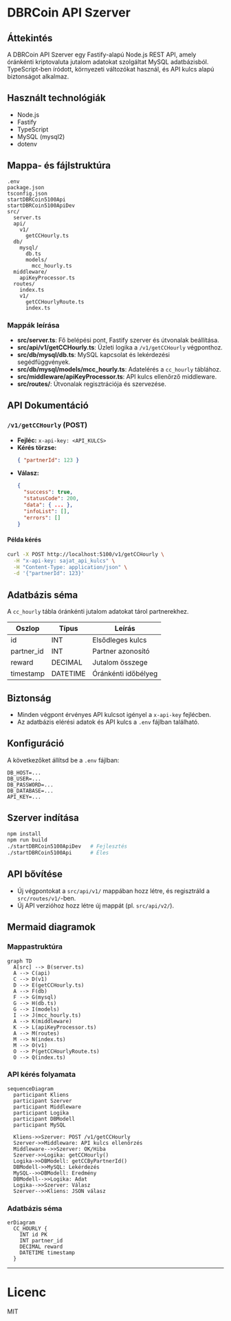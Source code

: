 # DBRCoin API Szerver

## Áttekintés

A DBRCoin API Szerver egy Fastify-alapú Node.js REST API, amely óránkénti kriptovaluta jutalom adatokat szolgáltat MySQL adatbázisból. TypeScript-ben íródott, környezeti változókat használ, és API kulcs alapú biztonságot alkalmaz.

## Használt technológiák

- Node.js
- Fastify
- TypeScript
- MySQL (mysql2)
- dotenv

## Mappa- és fájlstruktúra

```plaintext
.env
package.json
tsconfig.json
startDBRCoin5100Api
startDBRCoin5100ApiDev
src/
  server.ts
  api/
    v1/
      getCCHourly.ts
  db/
    mysql/
      db.ts
      models/
        mcc_hourly.ts
  middleware/
    apiKeyProcessor.ts
  routes/
    index.ts
    v1/
      getCCHourlyRoute.ts
      index.ts
```

### Mappák leírása

- **src/server.ts**: Fő belépési pont, Fastify szerver és útvonalak beállítása.
- **src/api/v1/getCCHourly.ts**: Üzleti logika a `/v1/getCCHourly` végponthoz.
- **src/db/mysql/db.ts**: MySQL kapcsolat és lekérdezési segédfüggvények.
- **src/db/mysql/models/mcc_hourly.ts**: Adatelérés a `cc_hourly` táblához.
- **src/middleware/apiKeyProcessor.ts**: API kulcs ellenőrző middleware.
- **src/routes/**: Útvonalak regisztrációja és szervezése.

## API Dokumentáció

### `/v1/getCCHourly` (POST)

- **Fejléc:** `x-api-key: <API_KULCS>`
- **Kérés törzse:**  
  ```json
  { "partnerId": 123 }
  ```
- **Válasz:**  
  ```json
  {
    "success": true,
    "statusCode": 200,
    "data": { ... },
    "infoList": [],
    "errors": []
  }
  ```

#### Példa kérés

```bash
curl -X POST http://localhost:5100/v1/getCCHourly \
  -H "x-api-key: sajat_api_kulcs" \
  -H "Content-Type: application/json" \
  -d '{"partnerId": 123}'
```

## Adatbázis séma

A `cc_hourly` tábla óránkénti jutalom adatokat tárol partnerekhez.

| Oszlop      | Típus    | Leírás                    |
|-------------|----------|---------------------------|
| id          | INT      | Elsődleges kulcs           |
| partner_id  | INT      | Partner azonosító          |
| reward      | DECIMAL  | Jutalom összege            |
| timestamp   | DATETIME | Óránkénti időbélyeg        |

## Biztonság

- Minden végpont érvényes API kulcsot igényel a `x-api-key` fejlécben.
- Az adatbázis elérési adatok és API kulcs a `.env` fájlban található.

## Konfiguráció

A következőket állítsd be a `.env` fájlban:

```
DB_HOST=...
DB_USER=...
DB_PASSWORD=...
DB_DATABASE=...
API_KEY=...
```

## Szerver indítása

```bash
npm install
npm run build
./startDBRCoin5100ApiDev   # Fejlesztés
./startDBRCoin5100Api      # Éles
```

## API bővítése

- Új végpontokat a `src/api/v1/` mappában hozz létre, és regisztráld a `src/routes/v1/`-ben.
- Új API verzióhoz hozz létre új mappát (pl. `src/api/v2/`).

## Mermaid diagramok

### Mappastruktúra

```mermaid
graph TD
  A[src] --> B(server.ts)
  A --> C(api)
  C --> D(v1)
  D --> E(getCCHourly.ts)
  A --> F(db)
  F --> G(mysql)
  G --> H(db.ts)
  G --> I(models)
  I --> J(mcc_hourly.ts)
  A --> K(middleware)
  K --> L(apiKeyProcessor.ts)
  A --> M(routes)
  M --> N(index.ts)
  M --> O(v1)
  O --> P(getCCHourlyRoute.ts)
  O --> Q(index.ts)
```

### API kérés folyamata

```mermaid
sequenceDiagram
  participant Kliens
  participant Szerver
  participant Middleware
  participant Logika
  participant DBModell
  participant MySQL

  Kliens->>Szerver: POST /v1/getCCHourly
  Szerver->>Middleware: API kulcs ellenőrzés
  Middleware-->>Szerver: OK/Hiba
  Szerver->>Logika: getCCHourly()
  Logika->>DBModell: getCCByPartnerId()
  DBModell->>MySQL: Lekérdezés
  MySQL-->>DBModell: Eredmény
  DBModell-->>Logika: Adat
  Logika-->>Szerver: Válasz
  Szerver-->>Kliens: JSON válasz
```

### Adatbázis séma

```mermaid
erDiagram
  CC_HOURLY {
    INT id PK
    INT partner_id
    DECIMAL reward
    DATETIME timestamp
  }
```

---

# Licenc

MIT